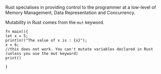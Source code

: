 

Rust specialises in providing control to the programmer at a low-level of 
Memory Management, Data Representation and Concurrency. 

Mutability in Rust comes from the `mut` keyword. 

```
fn main(){
let x = 5;
println!("The value of x is : {x}");
x = 6;
//this does not work. You can't mutate variables declared in Rust (unless you use the mut keyword)
print()

}
```
